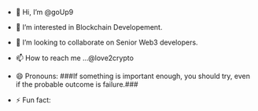 - 👋 Hi, I’m @goUp9
- 👀 I’m interested in Blockchain Developement.
- 💞️ I’m looking to collaborate on Senior Web3 developers.
- 📫 How to reach me ...@love2crypto
- 😄 Pronouns: ###If something is important enough, you should try, even if the probable outcome is failure.###

- ⚡ Fun fact: 

<!---
goUp9/goUp9 is a ✨ special ✨ repository because its `README.md` (this file) appears on your GitHub profile.
You can click the Preview link to take a look at your changes.
--->
